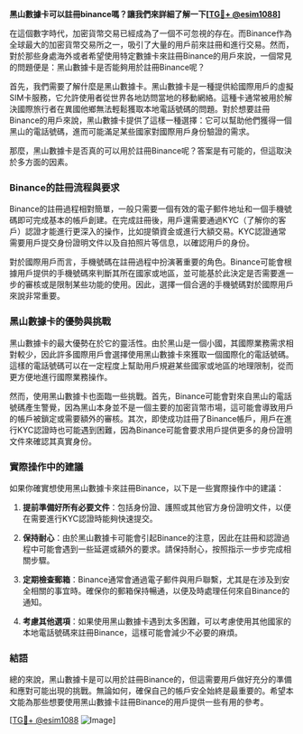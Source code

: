 **黑山數據卡可以註冊binance嗎？讓我們來詳細了解一下[[TG💪+ @esim1088](https://t.me/s/esim1088)]**

在這個數字時代，加密貨幣交易已經成為了一個不可忽視的存在。而Binance作為全球最大的加密貨幣交易所之一，吸引了大量的用戶前來註冊和進行交易。然而，對於那些身處海外或者希望使用特定數據卡來註冊Binance的用戶來說，一個常見的問題便是：黑山數據卡是否能夠用於註冊Binance呢？

首先，我們需要了解什麼是黑山數據卡。黑山數據卡是一種提供給國際用戶的虛擬SIM卡服務，它允許使用者從世界各地訪問當地的移動網絡。這種卡通常被用於解決國際旅行者在異國他鄉無法輕鬆獲取本地電話號碼的問題。對於想要註冊Binance的用戶來說，黑山數據卡提供了這樣一種選擇：它可以幫助他們獲得一個黑山的電話號碼，進而可能滿足某些國家對國際用戶身份驗證的需求。

那麼，黑山數據卡是否真的可以用於註冊Binance呢？答案是有可能的，但這取決於多方面的因素。

### Binance的註冊流程與要求

Binance的註冊過程相對簡單，一般只需要一個有效的電子郵件地址和一個手機號碼即可完成基本的帳戶創建。在完成註冊後，用戶還需要通過KYC（了解你的客戶）認證才能進行更深入的操作，比如提領資金或進行大額交易。KYC認證通常需要用戶提交身份證明文件以及自拍照片等信息，以確認用戶的身份。

對於國際用戶而言，手機號碼在註冊過程中扮演著重要的角色。Binance可能會根據用戶提供的手機號碼來判斷其所在國家或地區，並可能基於此決定是否需要進一步的審核或是限制某些功能的使用。因此，選擇一個合適的手機號碼對於國際用戶來說非常重要。

### 黑山數據卡的優勢與挑戰

黑山數據卡的最大優勢在於它的靈活性。由於黑山是一個小國，其國際業務需求相對較少，因此許多國際用戶會選擇使用黑山數據卡來獲取一個國際化的電話號碼。這樣的電話號碼可以在一定程度上幫助用戶規避某些國家或地區的地理限制，從而更方便地進行國際業務操作。

然而，使用黑山數據卡也面臨一些挑戰。首先，Binance可能會對來自黑山的電話號碼產生警覺，因為黑山本身並不是一個主要的加密貨幣市場，這可能會導致用戶的帳戶被鎖定或需要額外的審核。其次，即使成功註冊了Binance帳戶，用戶在進行KYC認證時也可能遇到困難，因為Binance可能會要求用戶提供更多的身份證明文件來確認其真實身份。

### 實際操作中的建議

如果你確實想使用黑山數據卡來註冊Binance，以下是一些實際操作中的建議：

1. **提前準備好所有必要文件**：包括身份證、護照或其他官方身份證明文件，以便在需要進行KYC認證時能夠快速提交。
   
2. **保持耐心**：由於黑山數據卡可能會引起Binance的注意，因此在註冊和認證過程中可能會遇到一些延遲或額外的要求。請保持耐心，按照指示一步步完成相關步驟。

3. **定期檢查郵箱**：Binance通常會通過電子郵件與用戶聯繫，尤其是在涉及到安全相關的事宜時。確保你的郵箱保持暢通，以便及時處理任何來自Binance的通知。

4. **考慮其他選項**：如果使用黑山數據卡遇到太多困難，可以考慮使用其他國家的本地電話號碼來註冊Binance，這樣可能會減少不必要的麻煩。

### 結語

總的來說，黑山數據卡是可以用於註冊Binance的，但這需要用戶做好充分的準備和應對可能出現的挑戰。無論如何，確保自己的帳戶安全始終是最重要的。希望本文能為那些想要使用黑山數據卡註冊Binance的用戶提供一些有用的參考。

[[TG💪+ @esim1088](https://t.me/s/esim1088) ![Image](https://i.postimg.cc/4NQfJmqS/Snipaste-2025-05-13-00-14-12.png)]